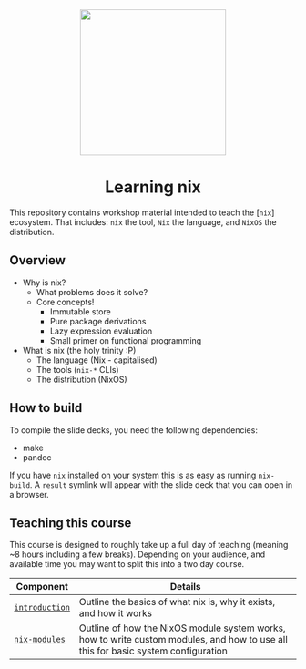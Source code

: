 <div align="center">
    <img src="https://git.open-communication.net/secretkookie/nyantec-nix-workshops/-/raw/master/images/logo.png" width="256px"/>
    <h1>Learning nix</h1>
</div>


This repository contains workshop material intended to teach the [`nix`] ecosystem.
That includes: `nix` the tool, `Nix` the language, and `NixOS` the distribution.


## Overview

- Why is nix?
  - What problems does it solve?
  - Core concepts!
    - Immutable store
    - Pure package derivations
    - Lazy expression evaluation
    - Small primer on functional programming
- What is nix (the holy trinity :P)
  - The language (Nix - capitalised)
  - The tools (`nix-*` CLIs)
  - The distribution (NixOS)
  
  
## How to build

To compile the slide decks, you need the following dependencies:

- make
- pandoc


If you have `nix` installed on your system this is as easy as running
`nix-build`.  A `result` symlink will appear with the slide deck that
you can open in a browser.


## Teaching this course

This course is designed to roughly take up a full day of teaching
(meaning ~8 hours including a few breaks).  Depending on your
audience, and available time you may want to split this into a two day
course.

| Component        | Details                                                                                                                           |
|------------------|-----------------------------------------------------------------------------------------------------------------------------------|
| [`introduction`] | Outline the basics of what nix is, why it exists, and how it works                                                                |
| [`nix-modules`]  | Outline of how the NixOS module system works, how to write custom modules, and how to use all this for basic system configuration |

[`introduction`]: ./introduction/
[`nix-modules`]: ./module-system/
